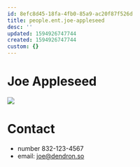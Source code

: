 ```yaml
---
id: 8efc8d45-18fa-4fb0-85a9-ac20f87f526d
title: people.ent.joe-appleseed
desc: ''
updated: 1594926747744
created: 1594926747744
custom: {}
---
```


# Joe Appleseed

<img style="max-width:250px" src="https://foundation-prod-assetspublic53c57cce-8cpvgjldwysl.s3-us-west-2.amazonaws.com/assets/images/note-people-joe.png"/>

# Contact
- number 832-123-4567
- email: joe@dendron.so


